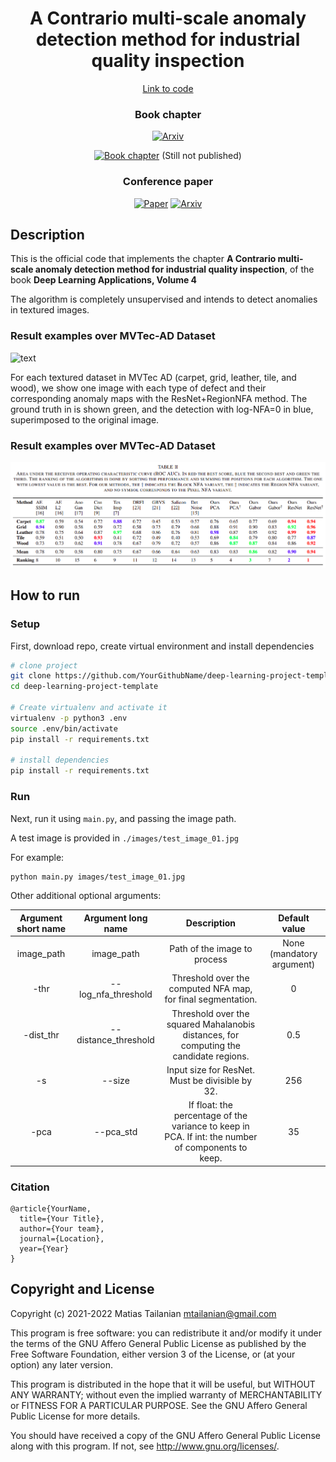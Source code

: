 <!-- <div align="center"> -->

<div style="text-align: center;" markdown="1">

# A Contrario multi-scale anomaly detection method for industrial quality inspection

[Link to code](https://www.github.com/mtailanian/nfa_anomaly_detection)

### Book chapter

[![Arxiv](https://img.shields.io/badge/arXiv-2205.11611-blue.svg)](https://arxiv.org/pdf/2205.11611.pdf)

[![Book chapter](https://img.shields.io/badge/Book-Deep%20%20Learning%20Applications%2C%20Volume%204-orange.svg)]() (Still not published)

### Conference paper

[![Paper](https://img.shields.io/badge/ICMLA-2021-yellow.svg)](https://ieeexplore.ieee.org/abstract/document/9680125)
[![Arxiv](https://img.shields.io/badge/arXiv-2110.02407-red.svg)](https://arxiv.org/abs/2110.02407)
 
</div>

## Description   
This is the official code that implements the chapter **A Contrario multi-scale 
anomaly detection method for industrial quality inspection**, of the book **Deep 
Learning Applications, Volume 4**  

The algorithm is completely unsupervised and intends to detect anomalies in textured images.

### Result examples over MVTec-AD Dataset
![text](assets/mvtec.png?raw=true)

For each textured dataset in MVTec AD (carpet, grid, leather, tile, and
wood), we show one image with each type of defect and their corresponding
anomaly maps with the ResNet+RegionNFA method. The ground truth in is
shown green, and the detection with log-NFA=0 in blue, superimposed to the
original image.

### Result examples over MVTec-AD Dataset
![text](assets/results.png?raw=true)

## How to run   
### Setup
First, download repo, create virtual environment and install dependencies   
```bash
# clone project   
git clone https://github.com/YourGithubName/deep-learning-project-template
cd deep-learning-project-template 

# Create virtualenv and activate it
virtualenv -p python3 .env
source .env/bin/activate
pip install -r requirements.txt

# install dependencies
pip install -r requirements.txt
 ```   

### Run
 Next, run it using `main.py`, and passing the image path. 

A test image is provided in `./images/test_image_01.jpg`

For example:
 ```bash
python main.py images/test_image_01.jpg
```

Other additional optional arguments:

| **Argument short name** | **Argument long name** |                                          **Description**                                           |     **Default value**     |
|:-----------------------:|:----------------------:|:--------------------------------------------------------------------------------------------------:|:-------------------------:|
|       image_path        |       image_path       |                                    Path of the image to process                                    | None (mandatory argument) |
|          -thr           |  --log_nfa_threshold   |                    Threshold over the computed NFA map, for final segmentation.                    |             0             |
|        -dist_thr        |  --distance_threshold  |       Threshold over the squared Mahalanobis distances, for computing the candidate regions.       |            0.5            |
|           -s            |         --size         |                          Input size for ResNet. Must be divisible by 32.                           |            256            |
|          -pca           |       --pca_std        | If float: the percentage of the variance to keep in PCA. If int: the number of components to keep. |            35             |

### Citation   
```
@article{YourName,
  title={Your Title},
  author={Your team},
  journal={Location},
  year={Year}
}
```   

Copyright and License
---------------------

Copyright (c) 2021-2022 Matias Tailanian <mtailanian@gmail.com>

This program is free software: you can redistribute it and/or modify
it under the terms of the GNU Affero General Public License as
published by the Free Software Foundation, either version 3 of the
License, or (at your option) any later version.

This program is distributed in the hope that it will be useful,
but WITHOUT ANY WARRANTY; without even the implied warranty of
MERCHANTABILITY or FITNESS FOR A PARTICULAR PURPOSE.  See the
GNU Affero General Public License for more details.

You should have received a copy of the GNU Affero General Public License
along with this program.  If not, see <http://www.gnu.org/licenses/>.
